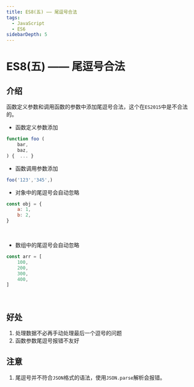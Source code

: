 ```yaml
---
title: ES8(五) —— 尾逗号合法
tags:
  - JavaScript
  - ES6
sidebarDepth: 5
---
```

# ES8(五) —— 尾逗号合法
## 介绍
函数定义参数和调用函数的参数中添加尾逗号合法，这个在`ES2015`中是不合法的。
​
- 函数定义参数添加
```js
function foo (
    bar,
    baz,
) {  ... }
```
- 函数调用参数添加
```js
foo('123','345',)
```
- 对象中的尾逗号会自动忽略
​
```js
const obj = {
    a: 1,
    b: 2,
}
```
​
- 数组中的尾逗号会自动忽略
​
```js
const arr = [
    100,
    200,
    300,
    400,
]
```
​
​
## 好处
1. 处理数据不必再手动处理最后一个逗号的问题
2. 函数参数尾逗号报错不友好
​
## 注意
1. 尾逗号并不符合`JSON`格式的语法，使用`JSON.parse`解析会报错。

